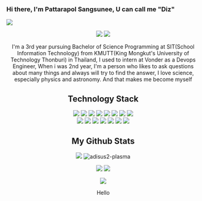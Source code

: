  ### Hi there, I'm Pattarapol Sangsunee, U can call me "Diz"
<img src="https://img.shields.io/github/followers/adisus2-plasma?style=social"/>

<p align="center">
 
 <img src="https://badges.pufler.dev/repos/adisus2-plasma"/> 

 <img src="https://badges.pufler.dev/years/adisus2-plasma"/>

</p>

<p align="center">I'm a 3rd year pursuing Bachelor of Science Programming at SIT(School Information Technology) from KMUTT(King Mongkut's University of Technology Thonburi) in Thailand, I used to intern at Vonder as a Devops Engineer, When i was 2nd year, I'm a person who likes to ask questions about many things and always will try to find the answer, I love science, especially physics and astronomy. And that makes me become myself</p>

<h2 align="center"> Technology Stack </h2>

<p align="center">
<img src="https://img.shields.io/badge/Docker-00599C?style=flat-square&logo=Docker&logoColor=white"/>
<img src="https://img.shields.io/badge/-MongoDB-1f6930?style=flat-square&logo=mongodb"/>
<img src="https://img.shields.io/badge/-Mysql-white?style=flat-square&logo=mysql"/>
<img src="https://img.shields.io/badge/-Kubernetes-00b1d8?style=flat-square&logo=Kubernetes"/>
<img src="https://img.shields.io/badge/-java-E34A86?style=flat-square&logo=java"/>
<img src="https://img.shields.io/badge/-HTML5-E34F26?style=flat-square&logo=html5&logoColor=white"/>
<img src="https://img.shields.io/badge/-CSS3-1572B6?style=flat-square&logo=css3"/>
<img src="https://img.shields.io/badge/-Vuejs-009521?style=flat-square&logo=Vue.js"/><br>
<img src="https://img.shields.io/badge/-GitLab-black?style=flat-square&logo=gitlab"/>
<img src="https://img.shields.io/badge/-Circleci-black?style=flat-square&logo=Circleci"/>
<img src="https://img.shields.io/badge/-Github Action-black?style=flat-square&logo=git"/>
<img src="https://img.shields.io/badge/-Git-black?style=flat-square&logo=git"/>
<img src="https://img.shields.io/badge/-JavaScript-black?style=flat-square&logo=javascript"/>
<img src="https://img.shields.io/badge/-Springboot-black?style=flat-square&logo=Springboot"/>
<img src="https://img.shields.io/badge/-Grafana-black?style=flat-square&logo=grafana"/>
</p>

<h2 align="center">
  My Github Stats
</h2>

<p align = "center">
    <img  src = "https://github-readme-stats.vercel.app/api?username=adisus2-plasma&show_icons=true&theme=tokyonight&line_height=27">
    <img  src="https://github-readme-stats.vercel.app/api/top-langs?username=adisus2-plasma&show_icons=true&locale=en&layout=compact&theme=tokyonight" alt="adisus2-plasma"></p>

<p align = "center">
    <img src = "https://github-readme-stats.vercel.app/api/top-langs/?username=adisus2-plasma&hide=html,css,java,shaderlab,kotlin,hlsl&theme=tokyonight">
    <img  src="https://github-readme-streak-stats.herokuapp.com/?user=adisus2-plasma&show_icons=true&locale=en&layout=compact&theme=tokyonight&line_height=0" />
</p>

<p align = "center">
 <img src="https://activity-graph.herokuapp.com/graph?username=adisus2-plasma&theme=redical">
</p> 

<p align= "center">
Hello
</p>


